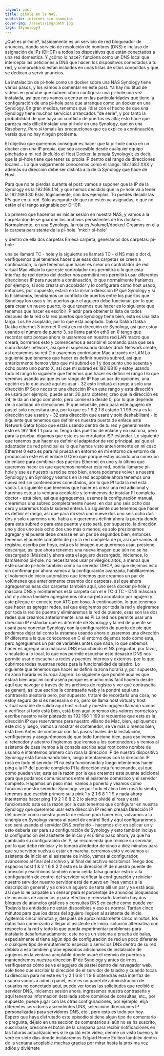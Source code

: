 ```yaml
---
layout: post
title: pihole en la NAS.
subtitle: internet sin anuncios.
cover-img: /assets/img/path.jpg
tags: [Synology]
---
```


¿Qué es pi-hole?, básicamente es un servicio de red bloqueador de anuncios, dando servicio de resolución de nombres (DNS) e incluso de asignación de IPs (DHCP) a todos los dispositivos que están conectados a una red doméstica. 
Y ¿cómo lo hace?: funciona como un DNS local que intercepta las peticiones a DNS que hacen los dispositivos conectados a tu red, y comprueba si están incluídos en unas listas de sitios conocidos y que se dedican a servir anuncios. 

La instalación de pi-hole como un docker sobre una NAS Synology tiene varios pasos, y los vamos a comentar en este post. Ya hay multitud de videos en youtube que cubren cómo configurar una pi-hole una vez instalada, así que nos vamos a centrar en las particularidades que tiene la configuración de una pi-hole para que arranque como un docker en una Synology. En gran medida, tenemos que lidiar con el hecho de que una Synology tiene muchos servicios arrancados "de serie", y por tanto la probabilidad de que haya un conflicto de puertos es alta; esto hace que parezca más dificil instalar una pi-hole en una Synology, que en una Raspberry. Pero si tomais las precauciones que os explico a continuación, vereis que no hay ningún problema.

El objetivo que queremos conseguir es hacer que la pi-hole corra en un docker con una IP propia, que sea accesible desde cualquier equipo pinchado a mi red (incluído el Host Docker, la propia Synology); es decir, que la pi-hole tiene que tener su propia IP dentro del rango de direcciones locales... Lo que vulgarmente conocemos como el rango: 192.168.1.XXX y además su dirección debe ser distinta a la de la Synology que hace de Host.

Para que no te pierdas durante el post: vamos a suponer que la IP de la Synology es la 192.168.1.14, y que hemos decidido que la pi-hole va a tener la 192.168.1.30 Esto, lógicamente, son dos ejemplos. Tú puedes decidir las IPs que en tu red. Sólo asegurate de que no estén ya asignadas, o que no están el el rango asignable por DHCP.

Lo primero que hacemos es iniciar sesión en nuestra NAS, y vamos a la carpeta donde se guardan los archivos persistentes de los dockers. Normalmente, en una Synology, la ruta es /volume1/docker/
Creamos en ella la carpeta persistente de la pi-hole: 'mkdir pi-hole'


y dentro de ella dos carpetas
En esa carpeta, generamos dos carpetas: 
pi-hole


 una se llamará TC - hole y la siguiente se llamará TC - d NS mas q dot d, verifiquemos qué tenemos hacer que esas dos carpetas se creen a continuación, lo que tenemos que hacer es crear un controlador de red virtual Mac villain lo que este controlador nos permitirá o lo que esta interfaz de red dentro del docker nos permitirá nos permitirá usar diferentes direcciones IP para nuestro a continuación, lo que normalmente haríamos, por ejemplo, si solo creara un acoplador y lo configurara como host usado, entonces, por supuesto, estará en la misma dirección IP que Synology y si lo hiciéramos, tendríamos un conflicto de puertos entre los puertos que Synology los usos y los puertos que el agujero debe funcionar, por lo que para crear un nuevo puerto, lo que tenemos que hacer es lo siguiente que tenemos que hacer es escribir IP addr para obtener la lista de todos después de la red o la red puertos que Synology tiene bien, esta es una lista larga. Los he acoplado, por lo que está acoplado. Dakka Dakka Dakka Dakka ethernet 3 internet 0 esta es mi dirección de Synology, así que estoy usando el número de puerto 3, se llama patrón eth0 en 0 tengo que recordar esto porque ahora lo usaremos en nuestra red LAN macro que creará, borremos esto y comencemos a escribir el comando para que sea sudo docker network, así que el superusuario docker dock Network create, así crearemos su red D y usaremos controlador Mac a través de LAN Lo siguiente que tenemos que hacer es definir nuestra subred, así que anteriormente hemos visto que mi subred es 1 y dos punto uno sesenta y ocho punto uno punto X, así que mi subred es 19216810 y estoy usando todo el rango lo siguiente que tenemos que hacer es definir el rango I lo que seremos usando así que es un rango de IP hay un par de opciones, una opción es lo que usaré aquí es usar - 32 esto limitará el rango a solo una dirección IP Solo necesito una dirección IP en este rango y esta dirección se usará por ejemplo, puede usar: 30 para obtener, creo que la dirección es 24, le da un rango completo, pero comienza desde 0, por lo que depende de la cantidad de direcciones IP que necesite, pero para este agujero de pastel solo necesitará una, por lo que es 1 9 2 1 6 estado 1 1 99 esta es la dirección que usaré y - 32 esta dirección que usaré y solo deshabilitaré - lo siguiente que tenemos que definir es nuestra puerta de enlace este Network Gator típico que estás usando dentro de tu red y generalmente esto es 192 168 1 1 para mí Tengo dos puertas de enlace y no uso una, pero para la prueba, digamos que este es su enrutador ISP estándar. Lo siguiente que tenemos que hacer es definir el adaptador de red principal. así que el adaptador de red principal es lo que hemos visto anteriormente en mi caso Ethernet 0 esto es para mi prueba en entorno en mi entorno de entorno de producción este es el enlace 0 Creo que porque estoy usando una conexión de enlace para combinar dos puertos Ethernet en uno y lo último que queremos hacer es que queremos nombrar esta red, podría llamarse pi-hole y ese es nuestro la red se creó bien, ahora podemos volver a nuestra Synology y en Synology veamos en la red acoplable ahora tenemos una nueva red sin contenedores conectados, por lo que PI toda la red está vacía. Lo siguiente que tenemos que hacer es crear una red adicional y haremos esto a la ventana acoplable y terminemos de instalar PI completo - doctor - está bien, así que agreguemos, usemos la configuración manual, crearemos una subred completamente nueva. en dos uno seis ocho dos cero y usaremos toda la subred entera. Lo siguiente que tenemos que hacer es definir el rango, así que para mí será uno nueve dos uno seis ocho dos dos y solo usaremos uno. habla a y queremos definir ahora la puerta donde para esta subred o para este puente y esto será, por supuesto, la dirección uno y dos uno seis ocho dos uno más o menos, es solo presionamos agregar y el puente debe crearse en un par de segundos bien, entonces tenemos el puente completo de pi y la red completa de pi, así que vamos al registro, escriba por hoyo, esta es la imagen que queremos usar, presione descargar, así que ahora tenemos una nueva imagen que aún no se ha descargado [Música] y ahora está el agujero descargado, iniciemos, lo llamaremos pi-hole, no necesitamos usar privilegios altos, a menos que esté usando pi-hole también como su servidor DHCP, así que dejemos esto sin confirmar por ahora vamos a la configuración avanzada, habilitaremos el volumen de inicio automático que tenemos que creamos un par de volúmenes que anteriormente creamos dos carpetas, así que ahora agreguemos esas dos carpetas también aquí, uno será docker pi-hole y máscara DNS y montaremos esta carpeta con el e TC d TC - DNS máscara dot d y ahora también agregaremos otra carpeta acoplador por agujero y este pliegue er conecte con ATC por hoyo. A continuación, lo que tenemos que hacer es agregar redes, así que elegiremos por toda la red y elegiremos por toda la red de puente y eliminaremos la red de puente, esas son las dos redes que creamos anteriormente, una es PI La red nos permite usar una dirección IP estándar que es diferente de Synology y la red de puente se usará para conectar Synology con la configuración de puerto de pie que podemos dejar tal como la estamos usando ahora o usaremos una dirección IP diferente a la que conocemos en C el entorno dejemos todo como está, pero agreguemos un par de variables antes que nada, lo que debemos hacer es agregar una máscara DNS escuchando el NS preguntar, por favor, vinculado a lo local, lo que nos permite escuchar este desastre DNS nos permite usar o escuchar a redes y puentes internos y externos, por lo que cubrimos todas nuestras redes para la funcionalidad de taladro. Lo siguiente que tenemos que hacer es definir la zona horaria y, por supuesto, mi zona horaria es Europa Zagreb. Lo siguiente que pondré aquí es que estará bien aquí mi contraseña porque es mucho más fácil hacerlo desde aquí que navegar a través de los archivos de registro y ver qué contraseña se generó, así que escriba la contraseña web y la pondré aquí una contraseña aleatoria pero, por supuesto, trataré de recordarla una cosa, no estoy seguro de si es necesaria o no, pero se llama host virtual y host virtual variable de salida aquí host virtual y nuestro agujero llamado vamos a verificar si todo está bien, está bien aquí tenemos dos valores correctos y escribe nuestro valor plateado es 192 168 1 199 si recuerdas que esta es la dirección IP que reservamos para nuestro villano de Mac, bien, apliquemos este clic y luego, vamos a mostrar el contenedor, se ve más o menos bien, está bien Antes de continuar con los pasos finales de la instalación, verifiquemos y asegurémonos de que todo funcione bien, para eso iremos al retenedor y adentro fingiremos que iremos a los contenedores y iremos al asistente de casa iremos a la consola escriba aquí root como nombre de usuario e intentemos primero con rosa la dirección IP de nuestro dispositivo Synology está funcionando bien, luego intentaremos con la dirección IP rosa en todo el servidor PI no está funcionando y luego intentemos hacer ping a la IP del puente completo PI la dirección está funcionando, así que como pueden ver, esta es la razón por la que creamos este puente adicional para que podamos comunicarnos entre el asistente doméstico y el servidor completo. Hagamos un paso más, vamos a ponerlo y veamos cómo funciona nuestro servidor Synology. ve por todo el alma bien rosa lo siento, tenemos que escribir primero sulu pink 1 y 2 1 6 8 1 1 9 y nada ahora intentemos hacer ping 1 9 2 1 6 8 2 2 lo siento olvidé el rosa y está funcionando esta es la razón por la cual tenemos que configurar en nuestra Synology que queremos usar esta dirección IP recién creada Dirección IP del puente como nuestra puerta de enlace para hacer eso, volvamos a la sinergia en Synology vamos al panel de control Red y aquí configuraremos eso será usando el servidor DNS preferido - hacemos clic en aplicar un y esto debería ser para su configuración de Synology y esto también incluye la configuración del asistente de inicio y el último paso ahora, ya que ha cambiado su configuración de IP, se recomienda que reinicie su servidor, por lo que debe reiniciar y le tomará alrededor de cinco a diez minutos para que su servidor vuelva a estar en marcha, cerremos esto y volvamos al asistente de inicio en el asistente de inicio, vamos al configurador, avancemos al final del archivo y al final del archivo escribimos Tengo dos espacios host 1 & 2 1 6 8 2 2 esta es la dirección IP de nuestro puente de conexión y escribimos también como celda falsa guardar esto ir a la configuración de control del servidor verificar la configuración y reiniciar nuestro servidor nuestro servidor está de nuevo en línea vamos a la descripción general y ya creó un agujero de tarta allí un par y ya está aquí, así que lo leí palpable un sensor para el porcentaje de anuncios bloqueados de anuncios de anuncios y para efectivo y reenviarlo también hay dos bloques de anuncios gráficos y consultas DNS en caché como puede ver Todavía las entidades no están disponibles y eso es normal. Tardan cinco minutos para que los datos del agujero lleguen al asistente de inicio. Agitemos cinco minutos y, después de aproximadamente cinco minutos, los datos han comenzado a llegar al asistente de inicio. solución alternativa con respecto a la red y todo lo que pueda experimentar problemas para instalarlo desafortunadamente, este no es un sistema a prueba de balas, especialmente si tiene algún tipo de configuración de red un poco diferente o cualquier tipo de enrutamiento especial o servicios DNS dentro de su red debido a eso también grabe episodios adicionales de instalación de agujeros en la ventana acoplable donde usaré el reenvío de puertos y mantendremos nuestra dirección IP de Synology y antes de irnos, verifiquemos cómo se ve el agujero de pastel dentro del navegador web, solo tiene que escribir la dirección de el servidor de taladro y cuando tocas tu dirección para mí este es 1 y 2 1 6 8 1 1 9 9 obtendrás esta interfaz de usuario vamos a admi n panel, este es un panel de administración de usuarios no conectado aquí, puede ver todas las solicitudes que recibió el servidor DNS, iniciemos sesión ahora, ingresemos nuestra contraseña y aquí tenemos información detallada sobre dominios de consultas, etc., por supuesto, puede jugar con las otras configuraciones, por ejemplo, elija diferentes servidores ascendentes DNS, seleccione direcciones IP personalizadas para servidores DNS, etc., pero esto es todo por hoy. Espero que haya disfrutado este episodio si tiene algún tipo de comentario o pregunta, déjelo en una sección de comentarios si aún no se ha suscrito, suscríbase, presione el botón de la campana para recibir notificaciones en las futuras actualizaciones si le gustó este video, denme un visto bueno y lo veré en siete días donde instalaremos Edgard Home Edition también dentro de la ventana acoplable muchas gracias por mirar hasta la próxima vez adiós y diviértete
